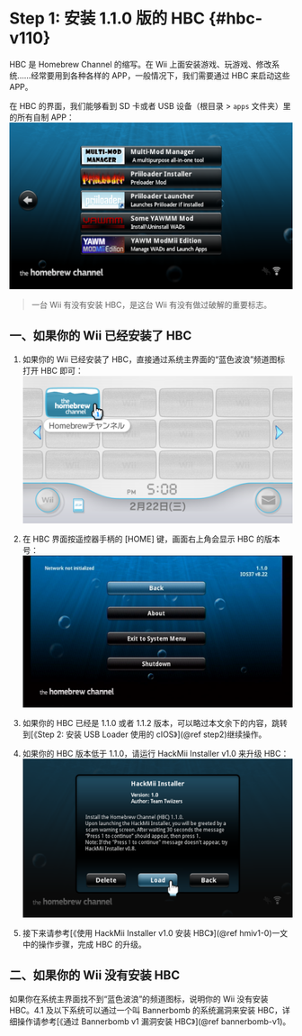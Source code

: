 # Step 1: 安装 1.1.0 版的 HBC  {#hbc-v110}


HBC 是 Homebrew Channel 的缩写。在 Wii 上面安装游戏、玩游戏、修改系统……经常要用到各种各样的 APP，一般情况下，我们需要通过 HBC 来启动这些 APP。

在 HBC 的界面，我们能够看到 SD 卡或者 USB 设备（根目录 > `apps` 文件夹）里的所有自制 APP：<br/>
  ![](./hbc-list.png)

> 一台 Wii 有没有安装 HBC，是这台 Wii 有没有做过破解的重要标志。

## 一、如果你的 Wii 已经安装了 HBC

1. 如果你的 Wii 已经安装了 HBC，直接通过系统主界面的“蓝色波浪”频道图标打开 HBC 即可：<br/>
  ![](./hbc-icon.png)

2. 在 HBC 界面按遥控器手柄的 [HOME] 键，画面右上角会显示 HBC 的版本号：<br/>
  ![](./hbc-v1.1.0.png)

3. 如果你的 HBC 已经是 1.1.0 或者 1.1.2 版本，可以略过本文余下的内容，跳转到[《Step 2: 安装 USB Loader 使用的 cIOS》](@ref step2)继续操作。

4. 如果你的 HBC 版本低于 1.1.0，请运行 HackMii Installer v1.0 来升级 HBC：<br/>
  ![](./hackmii-installer-v1.0-banner.png)

5. 接下来请参考[《使用 HackMii Installer v1.0 安装 HBC》](@ref hmiv1-0)一文中的操作步骤，完成 HBC 的升级。


## 二、如果你的 Wii 没有安装 HBC

如果你在系统主界面找不到“蓝色波浪”的频道图标，说明你的 Wii 没有安装 HBC。4.1 及以下系统可以通过一个叫 Bannerbomb 的系统漏洞来安装 HBC，详细操作请参考[《通过 Bannerbomb v1 漏洞安装 HBC》](@ref bannerbomb-v1)。
